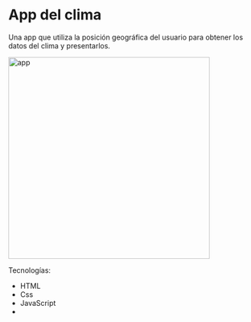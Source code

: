 # App del clima

Una app que utiliza la posición geográfica del usuario para obtener los datos del clima y presentarlos.

<img src="https://i.ibb.co/LZy86LN/Screen-Shot-2021-02-02-at-22-21-03.png" alt="app" width="400"/>

Tecnologías:
- HTML
- Css
- JavaScript
- 

